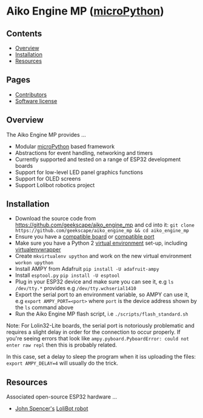 Aiko Engine MP ([microPython](http://micropython.org))
==============

Contents
--------
- [Overview](#overview)
- [Installation](#installation)
- [Resources](#resources)

Pages
-----
- [Contributors](Contributors.md)
- [Software license](License)

<a name="overview" />

Overview
--------
The Aiko Engine MP provides ...

- Modular [microPython](http://micropython.org) based framework
- Abstractions for event handling, networking and timers
- Currently supported and tested on a range of ESP32 development boards
- Support for low-level LED panel graphics functions
- Support for OLED screens
- Support Lolibot robotics project

<a name="installation" />

Installation
-------------

- Download the source code from https://github.com/geekscape/aiko_engine_mp
  and cd into it:
  `git clone https://github.com/geekscape/aiko_engine_mp && cd aiko_engine_mp`
- Ensure you have a
  [compatible board](https://github.com/micropython/micropython/wiki/Boards-Summary) or
  [compatible port](https://github.com/micropython/micropython/tree/master/ports)
- Make sure you have a Python 2
  [virtual environment](http://docs.python-guide.org/en/latest/dev/virtualenvs/#lower-level-virtualenv) set-up, including
  [virtualenvwrapper](http://docs.python-guide.org/en/latest/dev/virtualenvs/#virtualenvwrapper)
- Create `mkvirtualenv upython` and work on the new virtual environment
  `workon upython`
- Install AMPY from Adafruit `pip install -U adafruit-ampy`
- Install `esptool.py` `pip install -U esptool`
- Plug in your ESP32 device and make sure you can see it,
  e.g `ls /dev/tty.*` provides e.g `/dev/tty.wchserial1410`
- Export the serial port to an environment variable, so AMPY can use it,
  e.g `export AMPY_PORT=<port>` where `port` is the device address shown
  by the `ls` command above
- Run the Aiko Engine MP flash script, i.e `./scripts/flash_standard.sh`

Note: For Lolin32-Lite boards, the serial port is notoriously problematic
and requires a slight delay in order for the connection to occur properly.
If you're seeing errors that look like
`ampy.pyboard.PyboardError: could not enter raw repl`
then this is probably related.

In this case, set a delay to sleep the program when it iss uploading the files:
`export AMPY_DELAY=4` will usually do the trick.

<a name="resources" />

Resources
---------
Associated open-source ESP32 hardware ...

- [John Spencer's](https://twitter.com/mage0r)
  [LoliBot robot](https://github.com/mage0r/ESPkit-0://github.com/CCHS-Melbourne/LoliBot)
